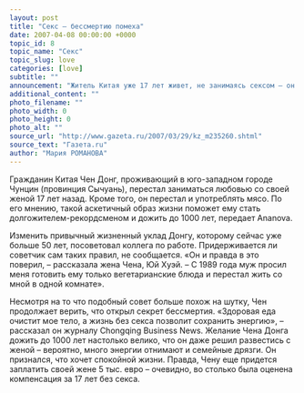 ```yaml
---
layout: post
title: "Секс – бессмертию помеха"
date: 2007-04-08 00:00:00 +0000
topic_id: 8
topic_name: "Секс"
topic_slug: love
categories: [love]
subtitle: ""
announcement: "Житель Китая уже 17 лет живет, не занимаясь сексом – он верит, что полный отказ от любовных утех поможет ему стать бессмертным."
additional_content: ""
photo_filename: ""
photo_width: 0
photo_height: 0
photo_alt: ""
source_url: "http://www.gazeta.ru/2007/03/29/kz_m235260.shtml"
source_text: "Газета.ru"
author: "Мария РОМАНОВА"
---
```

Гражданин Китая Чен Донг, проживающий в юго-западном городе Чунцин (провинция Сычуань), перестал заниматься любовью со своей женой 17 лет назад. Кроме того, он перестал и употреблять мясо. По его мнению, такой аскетичный образ жизни поможет ему стать долгожителем-рекордсменом и дожить до 1000 лет, передает Ananova.

Изменить привычный жизненный уклад Донгу, которому сейчас уже больше 50 лет, посоветовал коллега по работе. Придерживается ли советчик сам таких правил, не сообщается. «Он и правда в это поверил, – рассказала жена Чена, Юй Хуэй. – С 1989 года муж просил меня готовить ему только вегетарианские блюда и перестал жить со мной в одной комнате».

Несмотря на то что подобный совет больше похож на шутку, Чен продолжает верить, что открыл секрет бессмертия. «Здоровая еда очистит мое тело, а жизнь без секса позволит сохранить энергию», – рассказал он журналу Chongqing Business News. Желание Чена Донга дожить до 1000 лет настолько велико, что он даже решил развестись с женой – вероятно, много энергии отнимают и семейные дрязги. Он признался, что хочет спокойной жизни. Правда, Чену еще придется заплатить своей жене 5 тыс. евро – очевидно, во столько была оценена компенсация за 17 лет без секса.
